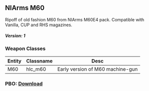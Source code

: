 ## NIArms M60
Ripoff of old fashion M60 from NIArms M60E4 pack. Compatible with Vanilla, CUP and RHS magazines.
##### Version: 1

### Weapon Classes
Entity | Classname | Desc
------------ | ------------- | -------------
M60 | hlc_m60 | Early version of M60 machine-gun

### PBO: [Download](https://drive.google.com/open?id=14Ch_ftCJHbP5zBi3of2zwjQQmDwa2QaB)
